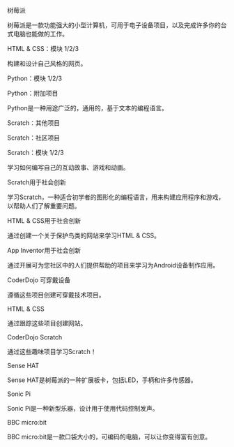 树莓派

树莓派是一款功能强大的小型计算机，可用于电子设备项目，以及完成许多你的台式电脑也能做的工作。

HTML & CSS：模块 1/2/3

构建和设计自己风格的网页。

Python：模块 1/2/3

Python：附加项目

Python是一种用途广泛的，通用的，基于文本的编程语言。

Scratch：其他项目

Scratch：社区项目

Scratch：模块 1/2/3

学习如何编写自己的互动故事、游戏和动画。

Scratch用于社会创新

学习Scratch，一种适合初学者的图形化的编程语言，用来构建应用程序和游戏，以帮助人们了解重要问题。

HTML & CSS用于社会创新

通过创建一个关于保护鸟类的网站来学习HTML & CSS。

App Inventor用于社会创新

通过开展可为您社区中的人们提供帮助的项目来学习为Android设备制作应用。

CoderDojo 可穿戴设备

遵循这些项目创建可穿戴技术项目。

HTML & CSS

通过跟踪这些项目创建网站。

CoderDojo Scratch

通过这些趣味项目学习Scratch！

Sense HAT

Sense HAT是树莓派的一种扩展板卡，包括LED，手柄和许多传感器。

Sonic Pi

Sonic Pi是一种新型乐器，设计用于使用代码控制发声。

BBC micro:bit

BBC micro:bit是一款口袋大小的，可编码的电脑，可以让你变得富有创意。